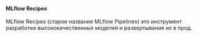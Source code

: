 #### MLflow Recipes

MLflow Recipes (старое название MLflow Pipelines) это инструмент разработки высококачественных моделей и развертывания их в прод.

